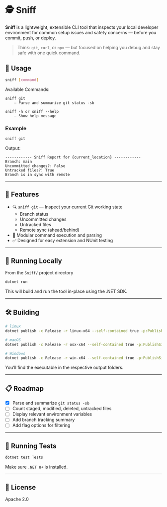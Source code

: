 # 🕵️ Sniff

**Sniff** is a lightweight, extensible CLI tool that inspects your local developer environment for common setup issues and safety concerns — before you commit, push, or deploy.

> Think: `git`, `curl`, or `npx` — but focused on helping you debug and stay safe with one quick command.


## 🧭 Usage

```bash
sniff [command]
```

Available Commands:

    sniff git 
        — Parse and summarize git status -sb

    sniff -h or sniff --help 
        — Show help message

### Example

```bash
sniff git
```

Output:

```
------------ Sniff Report for {current_location} ------------
Branch: main
Uncommitted changes?: False
Untracked files?: True
Branch is in sync with remote
```

---

## 🚀 Features

- 🔍 `sniff git` — Inspect your current Git working state
  - Branch status
  - Uncommitted changes
  - Untracked files
  - Remote sync (ahead/behind)
- 🧱 Modular command execution and parsing
- ✅ Designed for easy extension and NUnit testing

---

## 🚀 Running Locally

From the `Sniff/` project directory

```bash
dotnet run
```

This will build and run the tool in-place using the .NET SDK.

---

## 🛠️ Building 

```bash
# linux
dotnet publish -c Release -r linux-x64 --self-contained true -p:PublishSingleFile=true -o ./dist-linux

# macOS
dotnet publish -c Release -r osx-x64 --self-contained true -p:PublishSingleFile=true -o ./dist-macos

# Windows
dotnet publish -c Release -r win-x64 --self-contained true -p:PublishSingleFile=true -o ./dist-win
```

You’ll find the executable in the respective output folders.

---

## 📋 Roadmap

- [x] Parse and summarize `git status -sb`
- [ ] Count staged, modified, deleted, untracked files
- [ ] Display relevant environment variables
- [ ] Add branch tracking summary
- [ ] Add flag options for filtering

---

## 🧪 Running Tests

```bash
dotnet test Tests
```

Make sure `.NET 8+` is installed.

---

## 📄 License

Apache 2.0
